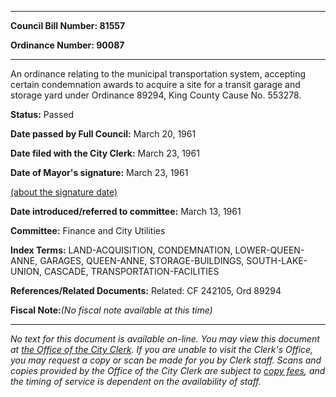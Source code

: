 

********

**Council Bill Number: 81557**
   
**Ordinance Number: 90087**
********

 An ordinance relating to the municipal transportation system, accepting certain condemnation awards to acquire a site for a transit garage and storage yard under Ordinance 89294, King County Cause No. 553278.

**Status:** Passed
   
**Date passed by Full Council:** March 20, 1961
   
**Date filed with the City Clerk:** March 23, 1961
   
**Date of Mayor's signature:** March 23, 1961
   
[(about the signature date)](/~public/approvaldate.htm)
   
   
   
**Date introduced/referred to committee:** March 13, 1961
   
**Committee:** Finance and City Utilities
   
   
**Index Terms:** LAND-ACQUISITION, CONDEMNATION, LOWER-QUEEN-ANNE, GARAGES, QUEEN-ANNE, STORAGE-BUILDINGS, SOUTH-LAKE-UNION, CASCADE, TRANSPORTATION-FACILITIES

**References/Related Documents:** Related: CF 242105, Ord 89294

**Fiscal Note:**_(No fiscal note available at this time)_
********

_No text for this document is available on-line. You may view this document at [the Office of the City Clerk](http://www.seattle.gov/leg/clerk/contactUs.htm). If you are unable to visit the Clerk's Office, you may request a copy or scan be made for you by Clerk staff. Scans and copies provided by the Office of the City Clerk are subject to [copy fees](http://clerk.seattle.gov/~public/clerkfees.htm), and the timing of service is dependent on the availability of staff._

